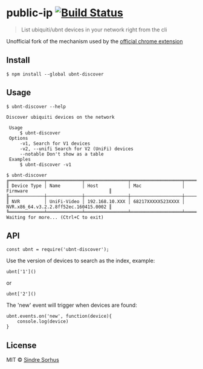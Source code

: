 # public-ip [![Build Status](https://travis-ci.org/guerrerocarlos/ubnt-discover.svg?branch=master)](https://travis-ci.org/guerrerocarlos/ubnt-discover)

> List ubiquiti/ubnt devices in your network right from the cli

Unofficial fork of the mechanism used by the [official chrome extension](https://chrome.google.com/webstore/detail/ubiquiti-device-discovery/hmpigflbjeapnknladcfphgkemopofig)

## Install

```
$ npm install --global ubnt-discover
```


## Usage


```
$ ubnt-discover --help

Discover ubiquiti devices on the network

 Usage
	 $ ubnt-discover
 Options
	 -v1, Search for V1 devices
	 -v2, --unifi Search for V2 (UniFi) devices
	 --notable Don't show as a table
 Examples
	 $ ubnt-discover -v1
```

```
$ ubnt-discover
╔═════════════╤═════════════╤════════════════╤═══════════════════╤═══════════════════════════════════════╗
║ Device Type │ Name        │ Host           │ Mac               │ Firmware                              ║
╟─────────────┼─────────────┼────────────────┼───────────────────┼───────────────────────────────────────╢
║ NVR         │ UniFi-Video │ 192.168.10.XXX │ 68217XXXXX523XXXX │ NVR.x86_64.v3.2.2.8ff52ec.160415.0002 ║
╚═════════════╧═════════════╧════════════════╧═══════════════════╧═══════════════════════════════════════╝
Waiting for more... (Ctrl+C to exit)
```


## API

```
const ubnt = require('ubnt-discover');
```

Use the version of devices to search as the index, example:

```
ubnt['1']()
```
or
```
ubnt['2']()
```

The 'new' event will trigger when devices are found:

```
ubnt.events.on('new', function(device){
	console.log(device)
}
```

## License

MIT © [Sindre Sorhus](https://sindresorhus.com)
